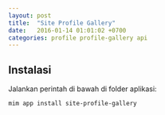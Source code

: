 ```yaml
---
layout: post
title:  "Site Profile Gallery"
date:   2016-01-14 01:01:02 +0700
categories: profile profile-gallery api
---
```


## Instalasi

Jalankan perintah di bawah di folder aplikasi:

```
mim app install site-profile-gallery
```
